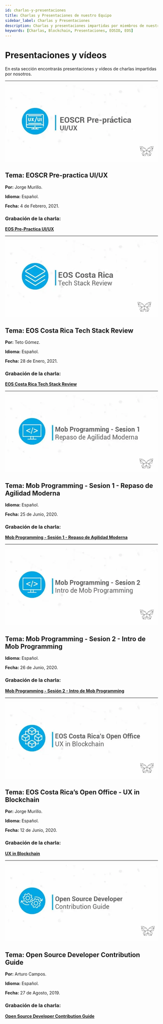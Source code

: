 ```yaml
---
id: charlas-y-presentaciones
title: Charlas y Presentaciones de nuestro Equipo
sidebar_label: Charlas y Presentaciones
description: Charlas y presentaciones impartidas por miembros de nuestro equipo.
keywords: [Charlas, Blockchain, Presentaciones, EOSIO, EOS]
---
```

# **Presentaciones y vídeos**
En esta sección encontrarás presentaciones y vídeos de charlas impartidas por nosotros.
___
![EOS Costa Rica pre practica](/img/charlas/Pre-practica.webp)
## Tema: EOSCR Pre-practica UI/UX
**Por:** Jorge Murillo.

**Idioma:** Español.

**Fecha:** 4 de Febrero, 2021.
### Grabación de la charla:
**[EOS Pre-Practica UI/UX](https://us02web.zoom.us/rec/share/WWDqs5rB2r5rEdulNKUbOHcTBfiw6_ZTII8fB-UBjabJrQ3wTBvndkvnpWJupeBL.2n3yzt_rczzmKzj3)**
___
![EOS Costa Rica Tech Stack Review](/img/charlas/eos-cr.webp)
## Tema: EOS Costa Rica Tech Stack Review
**Por:** Teto Gómez.

**Idioma:** Español.

**Fecha:** 28 de Enero, 2021.

### Grabación de la charla:
**[EOS Costa Rica Tech Stack Review](https://us02web.zoom.us/rec/share/D8D3m3m5qL62x3YRJO6YGlzub2G3FQA5cO35vPTPdoH5Xi7Ul85ph03i8CGhcrfA.H5ESTYGc10jgbzlM)**
___
![Mob Programming sesion uno Repaso de Agilidad Moderna](/img/charlas/MOB-1.webp)
## Tema: Mob Programming - Sesion 1 - Repaso de Agilidad Moderna
**Idioma:** Español.

**Fecha:** 25 de Junio, 2020.

### Grabación de la charla:
**[Mob Programming - Sesión 1 - Repaso de Agilidad Moderna](https://us02web.zoom.us/rec/share/PWsFShqHDGUdJbkMJRP6p1ar2A0KoY0GJzkSmAoyq570_mrNB4HGHGn-OEm0_pe_.pCXLBvvK8y21fxbp)**
___
![Mob Proggramming Sesion dos Intro de mob programming](/img/charlas/MOB-2.webp)
## Tema: Mob Programming - Sesion 2 - Intro de Mob Programming
**Idioma:** Español.

**Fecha:** 26 de Junio, 2020.
### Grabación de la charla:
**[Mob Programming - Sesión 2 - Intro de Mob Programming](https://us02web.zoom.us/rec/share/PcTSEajpDOpGeuba_UBuFk_DStOAjNSlU7Nc7WlJaTb9Ug07s7tNzpE550XHKXgx.v3iG495579J0MSn9)**
___
![EOS Costa Rica's Open Office UX in Blockchain](/img/charlas/Open-Office.webp)
## Tema: EOS Costa Rica’s Open Office - UX in Blockchain
**Por:** Jorge Murillo.

**Idioma:** Español.

**Fecha:** 12 de Junio, 2020.
### Grabación de la charla:
**[UX in Blockchain](https://us02web.zoom.us/rec/share/3x6yiIgdoxj-8HP-VRQ6TPU12U6LGJXdtDAAMxE_1JmiTXcBHf6MadKkQ7lNX2iB.YYdC3EGoCpnX-T_y)**
___
![Open Source Developer Contribution Guide](/img/charlas/Open-source-developer.webp)
## Tema: Open Source Developer Contribution Guide
**Por:** Arturo Campos.

**Idioma:** Español.

**Fecha:** 27 de Agosto, 2019.
### Grabación de la charla:
**[Open Source Developer Contribution Guide](https://us02web.zoom.us/rec/share/TwmaEHes7BpFwHH-OLXXuCVVtoJgPkgUAgpkk0KxCHMIjtmKd76ZrgCXjY6e84PD.zTNJ6P2uGkwrcYil)**
